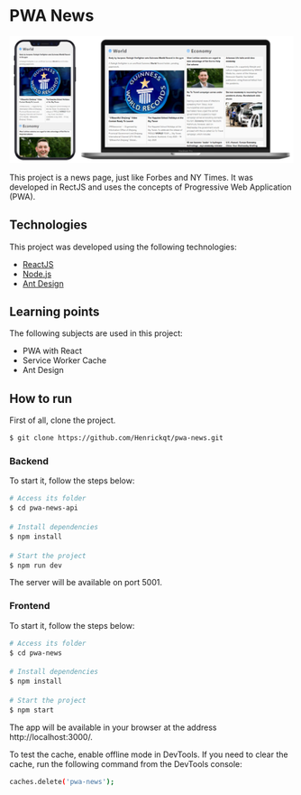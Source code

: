 # PWA News

![](https://github.com/Henrickqt/pwa-news/blob/master/assets/screen.png)

This project is a news page, just like Forbes and NY Times. It was developed in RectJS and uses the concepts of Progressive Web Application (PWA).

## Technologies

This project was developed using the following technologies:

- [ReactJS](https://reactjs.org/)
- [Node.js](https://nodejs.org/en/)
- [Ant Design](https://ant.design/)

## Learning points

The following subjects are used in this project:

- PWA with React
- Service Worker Cache
- Ant Design

## How to run

First of all, clone the project.

```bash
$ git clone https://github.com/Henrickqt/pwa-news.git
```

### Backend

To start it, follow the steps below:

```bash
# Access its folder
$ cd pwa-news-api

# Install dependencies
$ npm install

# Start the project
$ npm run dev
```

The server will be available on port 5001.

### Frontend

To start it, follow the steps below:

```bash
# Access its folder
$ cd pwa-news

# Install dependencies
$ npm install

# Start the project
$ npm start
```

The app will be available in your browser at the address http://localhost:3000/.

To test the cache, enable offline mode in DevTools. If you need to clear the cache, run the following command from the DevTools console:

```bash
caches.delete('pwa-news');
```

